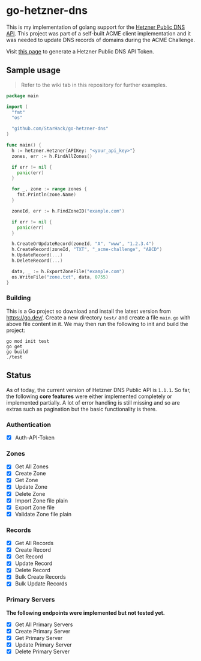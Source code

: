 # go-hetzner-dns

This is my implementation of golang support for the [Hetzner Public DNS API](https://dns.hetzner.com/api-docs). This project was part of a self-built ACME client implementation and it was needed to update DNS records of domains during the ACME Challenge.

Visit [this page](https://dns.hetzner.com/settings/api-token) to generate a Hetzner Public DNS API Token.

## Sample usage

> Refer to the wiki tab in this repository for further examples.

```go
package main

import (
  "fmt"
  "os"

  "github.com/StarHack/go-hetzner-dns"
)

func main() {
  h := hetzner.Hetzner{APIKey: "<your_api_key>"}
  zones, err := h.FindAllZones()

  if err != nil {
    panic(err)
  }

  for _, zone := range zones {
    fmt.Println(zone.Name)
  }

  zoneId, err := h.FindZoneID("example.com")

  if err != nil {
    panic(err)
  }

  h.CreateOrUpdateRecord(zoneId, "A", "www", "1.2.3.4")
  h.CreateRecord(zoneId, "TXT", "_acme-challenge", "ABCD")
  h.UpdateRecord(...)
  h.DeleteRecord(...)

  data, _ := h.ExportZoneFile("example.com")
  os.WriteFile("zone.txt", data, 0755)
}
```

### Building

This is a Go project so download and install the latest version from <https://go.dev/>. Create a new directory `test/` and create a file `main.go` with above file content in it. We may then run the following to init and build the project:

```
go mod init test
go get
go build
./test
```

## Status

As of today, the current version of Hetzner DNS Public API is `1.1.1`. So far, the following **core features** were either implemented completely or implemented partially. A lot of error handling is still missing and so are extras such as pagination but the basic functionality is there.

### Authentication

- [x] Auth-API-Token

### Zones

- [x] Get All Zones
- [x] Create Zone
- [x] Get Zone
- [x] Update Zone
- [x] Delete Zone
- [x] Import Zone file plain
- [x] Export Zone file
- [x] Validate Zone file plain

### Records

- [x] Get All Records
- [x] Create Record
- [x] Get Record
- [x] Update Record
- [x] Delete Record
- [x] Bulk Create Records
- [x] Bulk Update Records

### Primary Servers

**The following endpoints were implemented but not tested yet.**

- [x] Get All Primary Servers
- [x] Create Primary Server
- [x] Get Primary Server
- [x] Update Primary Server
- [x] Delete Primary Server

